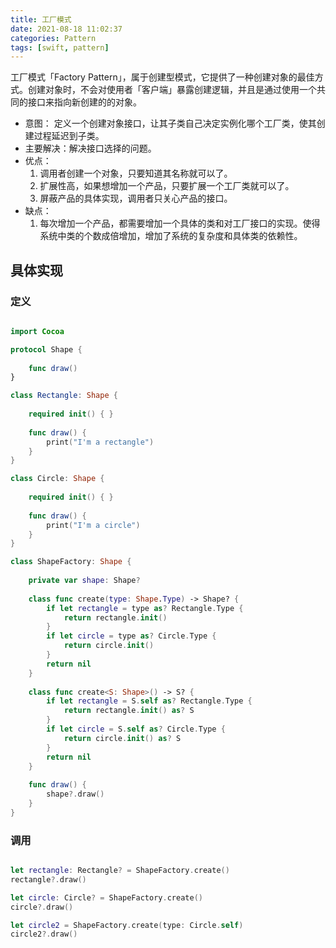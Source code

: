 ```yaml
---
title: 工厂模式
date: 2021-08-18 11:02:37
categories: Pattern
tags: [swift, pattern]
---
```


工厂模式「Factory Pattern」，属于创建型模式，它提供了一种创建对象的最佳方式。创建对象时，不会对使用者「客户端」暴露创建逻辑，并且是通过使用一个共同的接口来指向新创建的的对象。

- 意图： 定义一个创建对象接口，让其子类自己决定实例化哪个工厂类，使其创建过程延迟到子类。
- 主要解决：解决接口选择的问题。
- 优点：
    1. 调用者创建一个对象，只要知道其名称就可以了。
    2. 扩展性高，如果想增加一个产品，只要扩展一个工厂类就可以了。
    3. 屏蔽产品的具体实现，调用者只关心产品的接口。
- 缺点：
    1. 每次增加一个产品，都需要增加一个具体的类和对工厂接口的实现。使得系统中类的个数成倍增加，增加了系统的复杂度和具体类的依赖性。


## 具体实现

### 定义

```swift

import Cocoa

protocol Shape {
    
    func draw()
}

class Rectangle: Shape {
    
    required init() { }
    
    func draw() {
        print("I'm a rectangle")
    }
}

class Circle: Shape {
    
    required init() { }
    
    func draw() {
        print("I'm a circle")
    }
}

class ShapeFactory: Shape {
    
    private var shape: Shape?
    
    class func create(type: Shape.Type) -> Shape? {
        if let rectangle = type as? Rectangle.Type {
            return rectangle.init()
        }
        if let circle = type as? Circle.Type {
            return circle.init()
        }
        return nil
    }
    
    class func create<S: Shape>() -> S? {
        if let rectangle = S.self as? Rectangle.Type {
            return rectangle.init() as? S
        }
        if let circle = S.self as? Circle.Type {
            return circle.init() as? S
        }
        return nil
    }
    
    func draw() {
        shape?.draw()
    }
}

```

### 调用

```swift

let rectangle: Rectangle? = ShapeFactory.create()
rectangle?.draw()

let circle: Circle? = ShapeFactory.create()
circle?.draw()

let circle2 = ShapeFactory.create(type: Circle.self)
circle2?.draw()

```